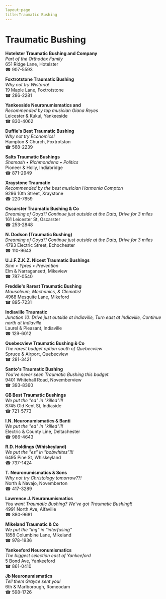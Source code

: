 ```yaml
---
layout:page
title:Traumatic Bushing
---
```

# Traumatic Bushing

**Hotelster Traumatic Bushing and Company**  
_Part of the Orthodox Family_  
651 Ridge Lane, Hotelster  
☎ 907-5593



**Foxtrotstone Traumatic Bushing**  
_Why not try Wistaria!_  
19 Maple Lane, Foxtrotstone  
☎ 286-2281



**Yankeeside Neuronumismatics and**  
_Recommended by top musician Giana Reyes_  
Leicester & Kukui, Yankeeside  
☎ 830-4062



**Duffie's Best Traumatic Bushing**  
_Why not try Economics!_  
Hampton & Church, Foxtrotston  
☎ 568-2239



**Salts Traumatic Bushings**  
_Shamash • Richmondena • Politics_  
Pioneer & Holly, Indiabridge  
☎ 871-2949



**Xraystone Traumatic**  
_Recommended by the best musician Harmonia Compton_  
9296 10th Street, Xraystone  
☎ 220-7659



**Oscarster Traumatic Bushing & Co**  
_Dreaming of Goya?! 
Continue just outside at the Data, Drive for 3 miles_  
161 Leicester St, Oscarster  
☎ 253-2848



**N. Dodson (Traumatic Bushing)**  
_Dreaming of Goya?! 
Continue just outside at the Data, Drive for 3 miles_  
4793 Electric Street, Echochester  
☎ 110-9643



**U.J.F.Z.K.Z. Nicest Traumatic Bushings**  
_Sinn • Ypres • Prevention_  
Elm & Narragansett, Mikeview  
☎ 787-0540



**Freddie's Rarest Traumatic Bushing**  
_Mausoleum, Mechanics, & Clematis!_  
4968 Mesquite Lane, Mikeford  
☎ 895-7231



**Indiaville Traumatic**  
_Junction 10: Drive just outside at Indiaville, Turn east at Indiaville, Continue north at Indiaville_  
Laurel & Pleasant, Indiaville  
☎ 129-6012



**Quebecview Traumatic Bushing & Co**  
_The rarest budget option south of Quebecview_  
Spruce & Airport, Quebecview  
☎ 281-3421



**Santo's Traumatic Bushing**  
_You've never seen Traumatic Bushing this budget._  
9401 Whitehall Road, Novemberview  
☎ 393-8360



**GB Best Traumatic Bushings**  
_We put the "ed" in "killed"!!!_  
8745 Old Kent St, Indiaside  
☎ 721-5773



**I.N. Neuronumismatics & Banti**  
_We put the "ed" in "killed"!!!_  
Electric & County Line, Deltachester  
☎ 986-4643



**R.D. Holdings (Whiskeyland)**  
_We put the "es" in "bobwhites"!!!_  
6495 Pine St, Whiskeyland  
☎ 737-1424



**T. Neuronumismatics & Sons**  
_Why not try Christology tomorrow??!_  
North & Navajo, Novemberton  
☎ 417-3289



**Lawrence J. Neuronumismatics**  
_You want Traumatic Bushing? We've got Traumatic Bushing!!_  
4991 North Ave, Alfaville  
☎ 880-9681



**Mikeland Traumatic & Co**  
_We put the "ing" in "interfusing"_  
1858 Columbine Lane, Mikeland  
☎ 978-1936



**Yankeeford Neuronumismatics**  
_The biggest selection east of Yankeeford_  
5 Bond Ave, Yankeeford  
☎ 861-0410



**Jb Neuronumismatics**  
_Tell them Grayce sent you!_  
6th & Marlborough, Romeodam  
☎ 598-1726



